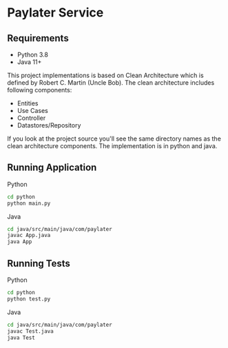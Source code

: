 # Paylater Service

## Requirements

- Python 3.8
- Java 11+

This project implementations is based on Clean Architecture which is defined by Robert C. Martin (Uncle Bob). The clean architecture includes following components:

- Entities
- Use Cases
- Controller
- Datastores/Repository

If you look at the project source you'll see the same directory names as the clean architecture components. The implementation is in python and java.

## Running Application

Python

```bash
cd python
python main.py
```

Java

```bash
cd java/src/main/java/com/paylater
javac App.java
java App
```

## Running Tests

Python

```bash
cd python
python test.py
```

Java

```bash
cd java/src/main/java/com/paylater    
javac Test.java
java Test
```
